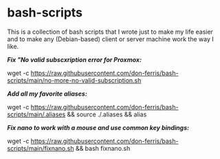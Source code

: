 # bash-scripts
This is a collection of bash scripts that I wrote just to make my life easier and to make any (Debian-based) client or server machine work the way I like.

***Fix "No valid subscxription error for Proxmox:***

wget -c https://raw.githubusercontent.com/don-ferris/bash-scripts/main/no-more-no-valid-subscription.sh

***Add all my favorite aliases:***

wget -c https://raw.githubusercontent.com/don-ferris/bash-scripts/main/.aliases && source ./.aliases && alias

***Fix nano to work with a mouse and use common key bindings:***

wget -c https://raw.githubusercontent.com/don-ferris/bash-scripts/main/fixnano.sh && bash fixnano.sh
